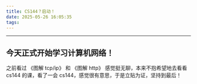 ```yaml
---
title: CS144？启动！
date: 2025-05-26 16:05:35
tags:
---
```


---

## 今天正式开始学习计算机网络！

之前看过 《图解 tcp/ip》 和 《图解 http》 感觉挺无聊，本来不抱希望地去看看 cs144 的课，看了一会 cs144，感觉很有意思，于是立贴为证，坚持到最后！

